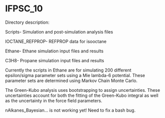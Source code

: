 # IFPSC_10

Directory description:

Scripts- Simulation and post-simulation analysis files

IOCTANE_REFPROP- REFPROP data for isooctane

Ethane- Ethane simulation input files and results

C3H8- Propane simulation input files and results


Currently the scripts in Ethane are for simulating 200 different epsilon/sigma parameter sets using a Mie lambda-6 potential. These parameter sets are determined using Markov Chain Monte Carlo.

The Green-Kubo analysis uses bootstrapping to assign uncertainties. These uncertainties account for both the fitting of the Green-Kubo integral as well as the uncertainty in the force field parameters.


nAlkanes_Bayesian... is not working yet! Need to fix a bash bug.
